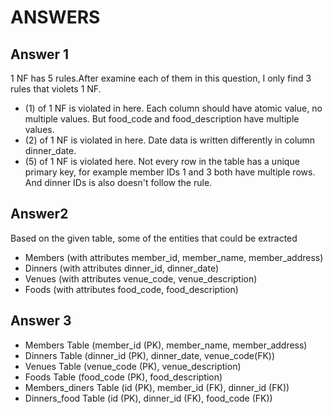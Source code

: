 # ANSWERS

## Answer 1

1 NF has 5 rules.After examine each of them in this question, I only find 3 rules that violets 1 NF.

- (1) of 1 NF is violated in here. Each column should have atomic value, no multiple values. But food_code and food_description have multiple values.
- (2) of 1 NF is violated in here. Date data is written differently in column dinner_date.
- (5) of 1 NF is violated here. Not every row in the table has a unique primary key, for example member IDs 1 and 3 both have multiple rows. And dinner IDs is also doesn't follow the rule.

## Answer2

Based on the given table, some of the entities that could be extracted

- Members (with attributes member_id, member_name, member_address)
- Dinners (with attributes dinner_id, dinner_date)
- Venues (with attributes venue_code, venue_description)
- Foods (with attributes food_code, food_description)

## Answer 3

- Members Table (member_id (PK), member_name, member_address)
- Dinners Table (dinner_id (PK), dinner_date, venue_code(FK))
- Venues Table (venue_code (PK), venue_description)
- Foods Table (food_code (PK), food_description)
- Members_diners Table (id (PK), member_id (FK), dinner_id (FK))
- Dinners_food Table (id (PK), dinner_id (FK), food_code (FK))
